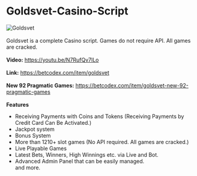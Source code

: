 # Goldsvet-Casino-Script
![Goldsvet](https://github.com/BetCodex/Goldsvet-Casino-Script/assets/162466962/1f339c05-9e9e-462b-8187-7a7ad162c922)
<br>
<br>
Goldsvet is a complete Casino script. Games do not require API. All games are cracked.
<br>
<br>
<b>Video:</b> https://youtu.be/N7RufQv7lLo
<br>
<br>
<b>Link:</b> https://betcodex.com/item/goldsvet
<br>
<br>
<b>New 92 Pragmatic Games:</b> https://betcodex.com/item/goldsvet-new-92-pragmatic-games
<br>
<br>
<b>Features</b>
<br>
- Receiving Payments with Coins and Tokens (Receiving Payments by Credit Card Can Be Activated.)<br>
- Jackpot system<br>
- Bonus System<br>
- More than 1210+ slot games (No API required. All games are cracked.)<br>
- Live Playable Games<br>
- Latest Bets, Winners, High Winnings etc. via Live and Bot.<br>
- Advanced Admin Panel that can be easily managed.<br>
and more.<br>
